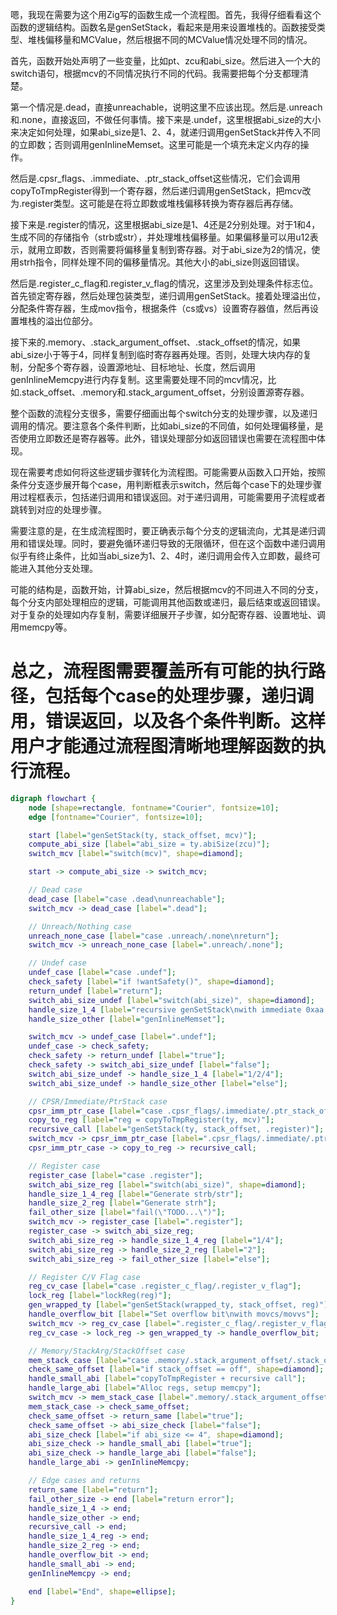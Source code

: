 嗯，我现在需要为这个用Zig写的函数生成一个流程图。首先，我得仔细看看这个函数的逻辑结构。函数名是genSetStack，看起来是用来设置堆栈的。函数接受类型、堆栈偏移量和MCValue，然后根据不同的MCValue情况处理不同的情况。

首先，函数开始处声明了一些变量，比如pt、zcu和abi_size。然后进入一个大的switch语句，根据mcv的不同情况执行不同的代码。我需要把每个分支都理清楚。

第一个情况是.dead，直接unreachable，说明这里不应该出现。然后是.unreach和.none，直接返回，不做任何事情。接下来是.undef，这里根据abi_size的大小来决定如何处理，如果abi_size是1、2、4，就递归调用genSetStack并传入不同的立即数；否则调用genInlineMemset。这里可能是一个填充未定义内存的操作。

然后是.cpsr_flags、.immediate、.ptr_stack_offset这些情况，它们会调用copyToTmpRegister得到一个寄存器，然后递归调用genSetStack，把mcv改为.register类型。这可能是在将立即数或堆栈偏移转换为寄存器后再存储。

接下来是.register的情况，这里根据abi_size是1、4还是2分别处理。对于1和4，生成不同的存储指令（strb或str），并处理堆栈偏移量。如果偏移量可以用u12表示，就用立即数，否则需要将偏移量复制到寄存器。对于abi_size为2的情况，使用strh指令，同样处理不同的偏移量情况。其他大小的abi_size则返回错误。

然后是.register_c_flag和.register_v_flag的情况，这里涉及到处理条件标志位。首先锁定寄存器，然后处理包装类型，递归调用genSetStack。接着处理溢出位，分配条件寄存器，生成mov指令，根据条件（cs或vs）设置寄存器值，然后再设置堆栈的溢出位部分。

接下来的.memory、.stack_argument_offset、.stack_offset的情况，如果abi_size小于等于4，同样复制到临时寄存器再处理。否则，处理大块内存的复制，分配多个寄存器，设置源地址、目标地址、长度，然后调用genInlineMemcpy进行内存复制。这里需要处理不同的mcv情况，比如.stack_offset、.memory和.stack_argument_offset，分别设置源寄存器。

整个函数的流程分支很多，需要仔细画出每个switch分支的处理步骤，以及递归调用的情况。要注意各个条件判断，比如abi_size的不同值，如何处理偏移量，是否使用立即数还是寄存器等。此外，错误处理部分如返回错误也需要在流程图中体现。

现在需要考虑如何将这些逻辑步骤转化为流程图。可能需要从函数入口开始，按照条件分支逐步展开每个case，用判断框表示switch，然后每个case下的处理步骤用过程框表示，包括递归调用和错误返回。对于递归调用，可能需要用子流程或者跳转到对应的处理步骤。

需要注意的是，在生成流程图时，要正确表示每个分支的逻辑流向，尤其是递归调用和错误处理。同时，要避免循环递归导致的无限循环，但在这个函数中递归调用似乎有终止条件，比如当abi_size为1、2、4时，递归调用会传入立即数，最终可能进入其他分支处理。

可能的结构是，函数开始，计算abi_size，然后根据mcv的不同进入不同的分支，每个分支内部处理相应的逻辑，可能调用其他函数或递归，最后结束或返回错误。对于复杂的处理如内存复制，需要详细展开子步骤，如分配寄存器、设置地址、调用memcpy等。

总之，流程图需要覆盖所有可能的执行路径，包括每个case的处理步骤，递归调用，错误返回，以及各个条件判断。这样用户才能通过流程图清晰地理解函数的执行流程。
================================================
```dot
digraph flowchart {
    node [shape=rectangle, fontname="Courier", fontsize=10];
    edge [fontname="Courier", fontsize=10];

    start [label="genSetStack(ty, stack_offset, mcv)"];
    compute_abi_size [label="abi_size = ty.abiSize(zcu)"];
    switch_mcv [label="switch(mcv)", shape=diamond];

    start -> compute_abi_size -> switch_mcv;

    // Dead case
    dead_case [label="case .dead\nunreachable"];
    switch_mcv -> dead_case [label=".dead"];

    // Unreach/Nothing case
    unreach_none_case [label="case .unreach/.none\nreturn"];
    switch_mcv -> unreach_none_case [label=".unreach/.none"];

    // Undef case
    undef_case [label="case .undef"];
    check_safety [label="if !wantSafety()", shape=diamond];
    return_undef [label="return"];
    switch_abi_size_undef [label="switch(abi_size)", shape=diamond];
    handle_size_1_4 [label="recursive genSetStack\nwith immediate 0xaa..."];
    handle_size_other [label="genInlineMemset"];

    switch_mcv -> undef_case [label=".undef"];
    undef_case -> check_safety;
    check_safety -> return_undef [label="true"];
    check_safety -> switch_abi_size_undef [label="false"];
    switch_abi_size_undef -> handle_size_1_4 [label="1/2/4"];
    switch_abi_size_undef -> handle_size_other [label="else"];

    // CPSR/Immediate/PtrStack case
    cpsr_imm_ptr_case [label="case .cpsr_flags/.immediate/.ptr_stack_offset"];
    copy_to_reg [label="reg = copyToTmpRegister(ty, mcv)"];
    recursive_call [label="genSetStack(ty, stack_offset, .register)"];
    switch_mcv -> cpsr_imm_ptr_case [label=".cpsr_flags/.immediate/.ptr_stack_offset"];
    cpsr_imm_ptr_case -> copy_to_reg -> recursive_call;

    // Register case
    register_case [label="case .register"];
    switch_abi_size_reg [label="switch(abi_size)", shape=diamond];
    handle_size_1_4_reg [label="Generate strb/str"];
    handle_size_2_reg [label="Generate strh"];
    fail_other_size [label="fail(\"TODO...\")"];
    switch_mcv -> register_case [label=".register"];
    register_case -> switch_abi_size_reg;
    switch_abi_size_reg -> handle_size_1_4_reg [label="1/4"];
    switch_abi_size_reg -> handle_size_2_reg [label="2"];
    switch_abi_size_reg -> fail_other_size [label="else"];

    // Register C/V Flag case
    reg_cv_case [label="case .register_c_flag/.register_v_flag"];
    lock_reg [label="lockReg(reg)"];
    gen_wrapped_ty [label="genSetStack(wrapped_ty, stack_offset, reg)"];
    handle_overflow_bit [label="Set overflow bit\nwith movcs/movvs"];
    switch_mcv -> reg_cv_case [label=".register_c_flag/.register_v_flag"];
    reg_cv_case -> lock_reg -> gen_wrapped_ty -> handle_overflow_bit;

    // Memory/StackArg/StackOffset case
    mem_stack_case [label="case .memory/.stack_argument_offset/.stack_offset"];
    check_same_offset [label="if stack_offset == off", shape=diamond];
    handle_small_abi [label="copyToTmpRegister + recursive call"];
    handle_large_abi [label="Alloc regs, setup memcpy"];
    switch_mcv -> mem_stack_case [label=".memory/.stack_argument_offset/.stack_offset"];
    mem_stack_case -> check_same_offset;
    check_same_offset -> return_same [label="true"];
    check_same_offset -> abi_size_check [label="false"];
    abi_size_check [label="if abi_size <= 4", shape=diamond];
    abi_size_check -> handle_small_abi [label="true"];
    abi_size_check -> handle_large_abi [label="false"];
    handle_large_abi -> genInlineMemcpy;

    // Edge cases and returns
    return_same [label="return"];
    fail_other_size -> end [label="return error"];
    handle_size_1_4 -> end;
    handle_size_other -> end;
    recursive_call -> end;
    handle_size_1_4_reg -> end;
    handle_size_2_reg -> end;
    handle_overflow_bit -> end;
    handle_small_abi -> end;
    genInlineMemcpy -> end;

    end [label="End", shape=ellipse];
}
```